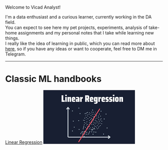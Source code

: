 Welcome to Vicad Analyst!

I'm a data enthusiast and a curious learner, currently working in the DA field. <br>
You can expect to see here my pet projects, experiments, analysis of take-home assignments and my personal notes that I take while learning new things. <br>
I really like the idea of learning in public, which you can read more about [here](https://www.swyx.io/learn-in-public), so if you have any ideas or want to cooperate, feel free to DM me in Telegram.

___

# Classic ML handbooks

[Linear Regression](https://github.com/VicadAnalyst/homepage/blob/4d03b30f2e29ca785bbe2788bcc47da6ebb74155/classic_ml_handbooks/LinearRegression_Handbook.ipynb)
<img src="files/img/linear_regression_img.png?raw=true"/>



